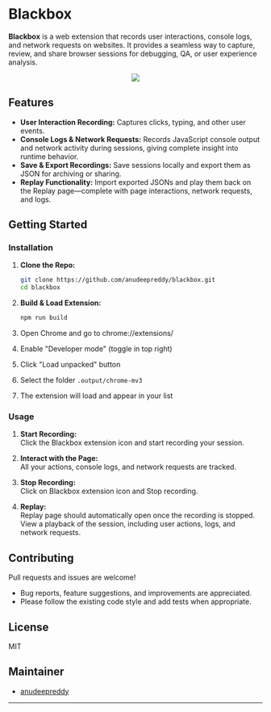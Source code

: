 # Blackbox

**Blackbox** is a web extension that records user interactions, console logs, and network requests on websites. It provides a seamless way to capture, review, and share browser sessions for debugging, QA, or user experience analysis.
<p align="center">
    <a href="https://www.loom.com/share/30526c9071c044dd833b2a05bcddbd2f">
      <img style="max-width:300px;" src="https://cdn.loom.com/sessions/thumbnails/30526c9071c044dd833b2a05bcddbd2f-226f7c47a367e83c-full-play.gif">
    </a>
  </p>
  
  ## Features

- **User Interaction Recording:** Captures clicks, typing, and other user events.
- **Console Logs & Network Requests:** Records JavaScript console output and network activity during sessions, giving complete insight into runtime behavior.
- **Save & Export Recordings:** Save sessions locally and export them as JSON for archiving or sharing.
- **Replay Functionality:** Import exported JSONs and play them back on the Replay page—complete with page interactions, network requests, and logs.

## Getting Started

### Installation

1. **Clone the Repo:**
   ```bash
   git clone https://github.com/anudeepreddy/blackbox.git
   cd blackbox
   ```

2. **Build & Load Extension:**
   ```bash
   npm run build
   ```
3. Open Chrome and go to chrome://extensions/
4. Enable "Developer mode" (toggle in top right)
5. Click "Load unpacked" button
6. Select the folder `.output/chrome-mv3`
7. The extension will load and appear in your list

### Usage

1. **Start Recording:**  
   Click the Blackbox extension icon and start recording your session.

2. **Interact with the Page:**  
   All your actions, console logs, and network requests are tracked.
3. **Stop Recording:**  
   Click on Blackbox extension icon and Stop recording.
4. **Replay:**  
   Replay page should automatically open once the recording is stopped. View a playback of the session, including user actions, logs, and network requests.

## Contributing

Pull requests and issues are welcome!  
- Bug reports, feature suggestions, and improvements are appreciated.
- Please follow the existing code style and add tests when appropriate.

## License

MIT

## Maintainer

- [anudeepreddy](https://github.com/anudeepreddy)

---
